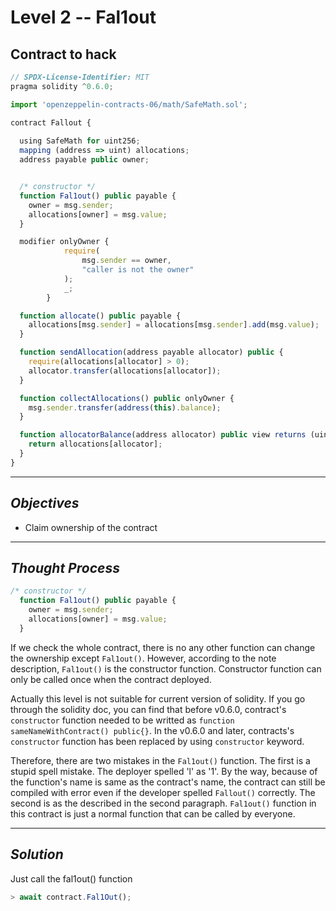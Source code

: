 # **Level 2 -- Fal1out**
## **Contract to hack**
``` ts
// SPDX-License-Identifier: MIT
pragma solidity ^0.6.0;

import 'openzeppelin-contracts-06/math/SafeMath.sol';

contract Fallout {
  
  using SafeMath for uint256;
  mapping (address => uint) allocations;
  address payable public owner;


  /* constructor */
  function Fal1out() public payable {
    owner = msg.sender;
    allocations[owner] = msg.value;
  }

  modifier onlyOwner {
	        require(
	            msg.sender == owner,
	            "caller is not the owner"
	        );
	        _;
	    }

  function allocate() public payable {
    allocations[msg.sender] = allocations[msg.sender].add(msg.value);
  }

  function sendAllocation(address payable allocator) public {
    require(allocations[allocator] > 0);
    allocator.transfer(allocations[allocator]);
  }

  function collectAllocations() public onlyOwner {
    msg.sender.transfer(address(this).balance);
  }

  function allocatorBalance(address allocator) public view returns (uint) {
    return allocations[allocator];
  }
}
`````` 
---
## ***Objectives***
* Claim ownership of the contract
---
## ***Thought Process***
``` ts
/* constructor */
  function Fal1out() public payable {
    owner = msg.sender;
    allocations[owner] = msg.value;
  }
```
If we check the whole contract, there is no any other function can change the ownership except ```Fal1out()```.
However, according to the note description, ```Fal1out()``` is the constructor function. Constructor function can only be called once when the contract deployed.

Actually this level is not suitable for current version of solidity. If you go through the solidity doc, you can find that before v0.6.0, contract's ```constructor``` function needed to be writted as ```function sameNameWithContract() public{}```. In the v0.6.0 and later, contracts's ```constructor``` function has been replaced by using ```constructor``` keyword.

Therefore, there are two mistakes in the ```Fal1out()``` function.
The first is a stupid spell mistake. The deployer spelled 'l' as '1'. By the way, because of the function's name is same as the contract's name, the contract can still be compiled with error even if the developer spelled `Fallout()` correctly.
The second is as the described in the second paragraph. `Fal1out()` function in this contract is just a normal function that can be called by everyone.

---
## ***Solution***
Just call the fal1out() function
``` js
> await contract.Fal1Out();
```



